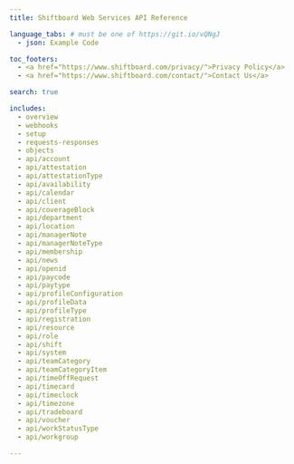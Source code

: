 ```yaml
---
title: Shiftboard Web Services API Reference

language_tabs: # must be one of https://git.io/vQNgJ
  - json: Example Code

toc_footers:
  - <a href="https://www.shiftboard.com/privacy/">Privacy Policy</a>
  - <a href="https://www.shiftboard.com/contact/">Contact Us</a>

search: true

includes:
  - overview
  - webhooks
  - setup
  - requests-responses
  - objects
  - api/account
  - api/attestation
  - api/attestationType
  - api/availability
  - api/calendar
  - api/client
  - api/coverageBlock
  - api/department
  - api/location
  - api/managerNote
  - api/managerNoteType
  - api/membership
  - api/news
  - api/openid
  - api/paycode
  - api/paytype
  - api/profileConfiguration
  - api/profileData
  - api/profileType
  - api/registration
  - api/resource
  - api/role
  - api/shift
  - api/system
  - api/teamCategory
  - api/teamCategoryItem
  - api/timeOffRequest
  - api/timecard
  - api/timeclock
  - api/timezone
  - api/tradeboard
  - api/voucher
  - api/workStatusType
  - api/workgroup

---
```

